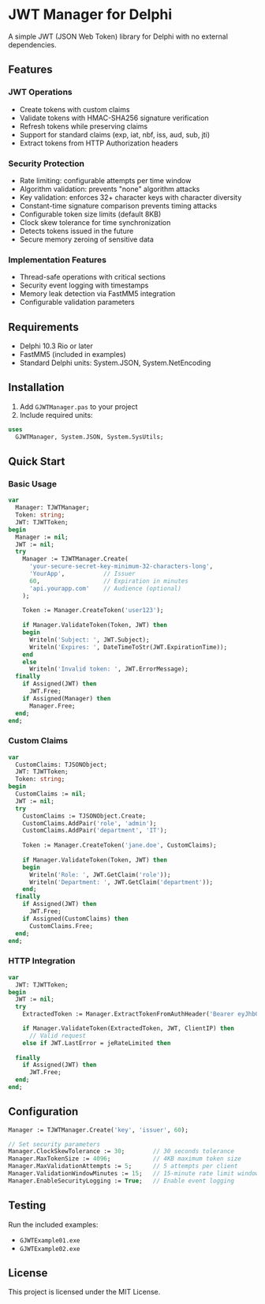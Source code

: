 # JWT Manager for Delphi

A simple JWT (JSON Web Token) library for Delphi with no external dependencies.

## Features

### JWT Operations
- Create tokens with custom claims
- Validate tokens with HMAC-SHA256 signature verification
- Refresh tokens while preserving claims
- Support for standard claims (exp, iat, nbf, iss, aud, sub, jti)
- Extract tokens from HTTP Authorization headers

### Security Protection
- Rate limiting: configurable attempts per time window
- Algorithm validation: prevents "none" algorithm attacks
- Key validation: enforces 32+ character keys with character diversity
- Constant-time signature comparison prevents timing attacks
- Configurable token size limits (default 8KB)
- Clock skew tolerance for time synchronization
- Detects tokens issued in the future
- Secure memory zeroing of sensitive data

### Implementation Features
- Thread-safe operations with critical sections
- Security event logging with timestamps
- Memory leak detection via FastMM5 integration
- Configurable validation parameters

## Requirements

- Delphi 10.3 Rio or later
- FastMM5 (included in examples)
- Standard Delphi units: System.JSON, System.NetEncoding

## Installation

1. Add `GJWTManager.pas` to your project
2. Include required units:
```pascal
uses
  GJWTManager, System.JSON, System.SysUtils;
```

## Quick Start

### Basic Usage

```pascal
var
  Manager: TJWTManager;
  Token: string;
  JWT: TJWTToken;
begin
  Manager := nil;
  JWT := nil;
  try
    Manager := TJWTManager.Create(
      'your-secure-secret-key-minimum-32-characters-long',
      'YourApp',           // Issuer
      60,                  // Expiration in minutes
      'api.yourapp.com'    // Audience (optional)
    );
    
    Token := Manager.CreateToken('user123');
    
    if Manager.ValidateToken(Token, JWT) then
    begin
      Writeln('Subject: ', JWT.Subject);
      Writeln('Expires: ', DateTimeToStr(JWT.ExpirationTime));
    end
    else
      Writeln('Invalid token: ', JWT.ErrorMessage);
  finally
    if Assigned(JWT) then
      JWT.Free;
    if Assigned(Manager) then
      Manager.Free;
  end;
end;
```

### Custom Claims

```pascal
var
  CustomClaims: TJSONObject;
  JWT: TJWTToken;
  Token: string;
begin
  CustomClaims := nil;
  JWT := nil;
  try
    CustomClaims := TJSONObject.Create;
    CustomClaims.AddPair('role', 'admin');
    CustomClaims.AddPair('department', 'IT');
    
    Token := Manager.CreateToken('jane.doe', CustomClaims);
    
    if Manager.ValidateToken(Token, JWT) then
    begin
      Writeln('Role: ', JWT.GetClaim('role'));
      Writeln('Department: ', JWT.GetClaim('department'));
    end;
  finally
    if Assigned(JWT) then
      JWT.Free;
    if Assigned(CustomClaims) then
      CustomClaims.Free;
  end;
end;
```

### HTTP Integration

```pascal
var
  JWT: TJWTToken;
begin
  JWT := nil;
  try
    ExtractedToken := Manager.ExtractTokenFromAuthHeader('Bearer eyJhbGc...');

    if Manager.ValidateToken(ExtractedToken, JWT, ClientIP) then
      // Valid request
    else if JWT.LastError = jeRateLimited then
      
  finally
    if Assigned(JWT) then
      JWT.Free;
  end;
end;
```

## Configuration

```pascal
Manager := TJWTManager.Create('key', 'issuer', 60);

// Set security parameters
Manager.ClockSkewTolerance := 30;        // 30 seconds tolerance
Manager.MaxTokenSize := 4096;            // 4KB maximum token size
Manager.MaxValidationAttempts := 5;      // 5 attempts per client
Manager.ValidationWindowMinutes := 15;   // 15-minute rate limit window
Manager.EnableSecurityLogging := True;   // Enable event logging
```

## Testing

Run the included examples:
- `GJWTExample01.exe` 
- `GJWTExample02.exe` 


## License

This project is licensed under the MIT License.

